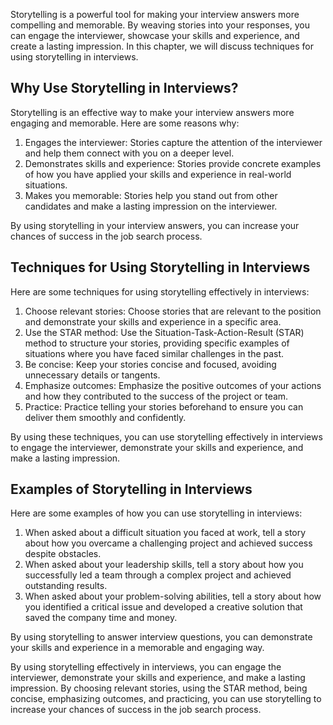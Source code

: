
Storytelling is a powerful tool for making your interview answers more compelling and memorable. By weaving stories into your responses, you can engage the interviewer, showcase your skills and experience, and create a lasting impression. In this chapter, we will discuss techniques for using storytelling in interviews.

Why Use Storytelling in Interviews?
-----------------------------------

Storytelling is an effective way to make your interview answers more engaging and memorable. Here are some reasons why:

1. Engages the interviewer: Stories capture the attention of the interviewer and help them connect with you on a deeper level.
2. Demonstrates skills and experience: Stories provide concrete examples of how you have applied your skills and experience in real-world situations.
3. Makes you memorable: Stories help you stand out from other candidates and make a lasting impression on the interviewer.

By using storytelling in your interview answers, you can increase your chances of success in the job search process.

Techniques for Using Storytelling in Interviews
-----------------------------------------------

Here are some techniques for using storytelling effectively in interviews:

1. Choose relevant stories: Choose stories that are relevant to the position and demonstrate your skills and experience in a specific area.
2. Use the STAR method: Use the Situation-Task-Action-Result (STAR) method to structure your stories, providing specific examples of situations where you have faced similar challenges in the past.
3. Be concise: Keep your stories concise and focused, avoiding unnecessary details or tangents.
4. Emphasize outcomes: Emphasize the positive outcomes of your actions and how they contributed to the success of the project or team.
5. Practice: Practice telling your stories beforehand to ensure you can deliver them smoothly and confidently.

By using these techniques, you can use storytelling effectively in interviews to engage the interviewer, demonstrate your skills and experience, and make a lasting impression.

Examples of Storytelling in Interviews
--------------------------------------

Here are some examples of how you can use storytelling in interviews:

1. When asked about a difficult situation you faced at work, tell a story about how you overcame a challenging project and achieved success despite obstacles.
2. When asked about your leadership skills, tell a story about how you successfully led a team through a complex project and achieved outstanding results.
3. When asked about your problem-solving abilities, tell a story about how you identified a critical issue and developed a creative solution that saved the company time and money.

By using storytelling to answer interview questions, you can demonstrate your skills and experience in a memorable and engaging way.

By using storytelling effectively in interviews, you can engage the interviewer, demonstrate your skills and experience, and make a lasting impression. By choosing relevant stories, using the STAR method, being concise, emphasizing outcomes, and practicing, you can use storytelling to increase your chances of success in the job search process.
